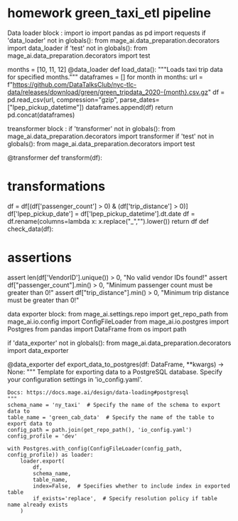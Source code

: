 # homework green_taxi_etl pipeline
Data loader block :
import io
import pandas as pd
import requests
if 'data_loader' not in globals():
    from mage_ai.data_preparation.decorators import data_loader
if 'test' not in globals():
    from mage_ai.data_preparation.decorators import test

months = [10, 11, 12]
@data_loader
def load_data():
    """Loads taxi trip data for specified months."""
    dataframes = []
    for month in months:
        url = f"https://github.com/DataTalksClub/nyc-tlc-data/releases/download/green/green_tripdata_2020-{month}.csv.gz"
        df = pd.read_csv(url, compression="gzip", parse_dates=["lpep_pickup_datetime"])
        dataframes.append(df)
    return pd.concat(dataframes)

treansformer block :
if 'transformer' not in globals():
    from mage_ai.data_preparation.decorators import transformer
if 'test' not in globals():
    from mage_ai.data_preparation.decorators import test


@transformer
def transform(df):
  # transformations
 df = df[(df['passenger_count'] > 0) & (df['trip_distance'] > 0)] 
 df['lpep_pickup_date'] = df['lpep_pickup_datetime'].dt.date
 df = df.rename(columns=lambda x: x.replace("_","").lower())
 return df
def check_data(df):
  # assertions
   assert len(df['VendorID'].unique()) > 0, "No valid vendor IDs found!"
   assert df["passenger_count"].min() > 0, "Minimum passenger count must be greater than 0!"
   assert df["trip_distance"].min() > 0, "Minimum trip distance must be greater than 0!"

data exporter block:
from mage_ai.settings.repo import get_repo_path
from mage_ai.io.config import ConfigFileLoader
from mage_ai.io.postgres import Postgres
from pandas import DataFrame
from os import path

if 'data_exporter' not in globals():
    from mage_ai.data_preparation.decorators import data_exporter


@data_exporter
def export_data_to_postgres(df: DataFrame, **kwargs) -> None:
    """
    Template for exporting data to a PostgreSQL database.
    Specify your configuration settings in 'io_config.yaml'.

    Docs: https://docs.mage.ai/design/data-loading#postgresql
    """
    schema_name = 'ny_taxi'  # Specify the name of the schema to export data to
    table_name = 'green_cab_data'  # Specify the name of the table to export data to
    config_path = path.join(get_repo_path(), 'io_config.yaml')
    config_profile = 'dev'

    with Postgres.with_config(ConfigFileLoader(config_path, config_profile)) as loader:
        loader.export(
            df,
            schema_name,
            table_name,
            index=False,  # Specifies whether to include index in exported table
            if_exists='replace',  # Specify resolution policy if table name already exists
        )

  



